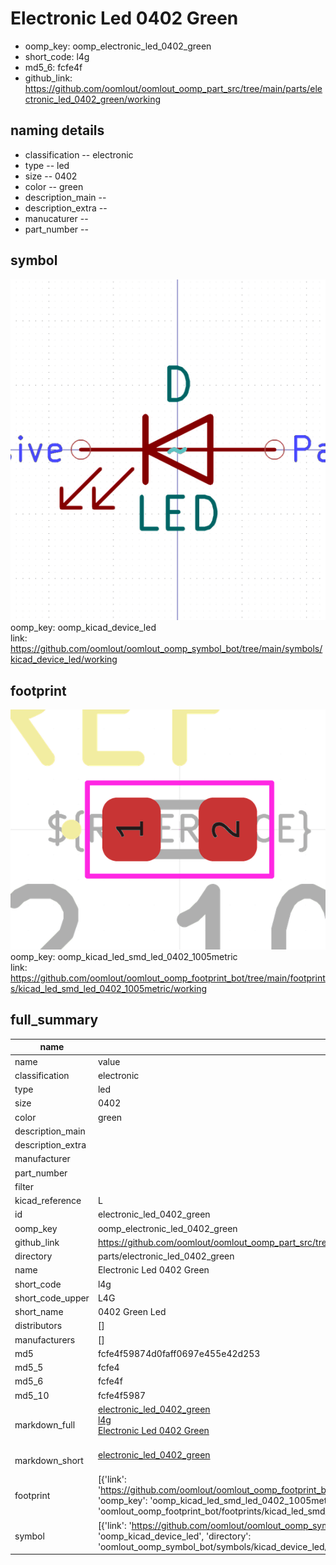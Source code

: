 # Electronic Led 0402 Green

  
* oomp_key: oomp_electronic_led_0402_green 
* short_code: l4g
* md5_6: fcfe4f  
* github_link: https://github.com/oomlout/oomlout_oomp_part_src/tree/main/parts/electronic_led_0402_green/working  
## naming details
* classification -- electronic
* type -- led
* size -- 0402
* color -- green
* description_main -- 
* description_extra -- 
* manucaturer -- 
* part_number -- 



## symbol

![](symbol/0/working/working_600.png)  
oomp_key: oomp_kicad_device_led  
link: https://github.com/oomlout/oomlout_oomp_symbol_bot/tree/main/symbols/kicad_device_led/working  

## footprint

![](footprint/0/working/working_600.png)  
oomp_key: oomp_kicad_led_smd_led_0402_1005metric  
link: https://github.com/oomlout/oomlout_oomp_footprint_bot/tree/main/footprints/kicad_led_smd_led_0402_1005metric/working  

## full_summary
| name | value | 
| --- | --- | 
| name | value | 
| classification | electronic | 
| type | led | 
| size | 0402 | 
| color | green | 
| description_main |  | 
| description_extra |  | 
| manufacturer |  | 
| part_number |  | 
| filter |  | 
| kicad_reference | L | 
| id | electronic_led_0402_green | 
| oomp_key | oomp_electronic_led_0402_green | 
| github_link | https://github.com/oomlout/oomlout_oomp_part_src/tree/main/parts/electronic_led_0402_green/working | 
| directory | parts/electronic_led_0402_green | 
| name | Electronic Led 0402 Green | 
| short_code | l4g | 
| short_code_upper | L4G | 
| short_name | 0402 Green Led | 
| distributors | [] | 
| manufacturers | [] | 
| md5 | fcfe4f59874d0faff0697e455e42d253 | 
| md5_5 | fcfe4 | 
| md5_6 | fcfe4f | 
| md5_10 | fcfe4f5987 | 
| markdown_full | [electronic_led_0402_green](https://github.com/oomlout/oomlout_oomp_part_src/tree/main/parts/electronic_led_0402_green/working)<br>[l4g](https://github.com/oomlout/oomlout_oomp_part_src/tree/main/parts/electronic_led_0402_green/working)<br>[Electronic Led 0402 Green](https://github.com/oomlout/oomlout_oomp_part_src/tree/main/parts/electronic_led_0402_green/working)<br><br> | 
| markdown_short | [electronic_led_0402_green](https://github.com/oomlout/oomlout_oomp_part_src/tree/main/parts/electronic_led_0402_green/working)<br><br> | 
| footprint | [{'link': 'https://github.com/oomlout/oomlout_oomp_footprint_bot/tree/main/foootprntss/kicad_led_smd_led_0402_1005metric', 'oomp_key': 'oomp_kicad_led_smd_led_0402_1005metric', 'directory': 'oomlout_oomp_footprint_bot/footprints/kicad_led_smd_led_0402_1005metric//working/working.kicad_mod'}] | 
| symbol | [{'link': 'https://github.com/oomlout/oomlout_oomp_symbol_bot/tree/main/symbols/kicad_device_led', 'oomp_key': 'oomp_kicad_device_led', 'directory': 'oomlout_oomp_symbol_bot/symbols/kicad_device_led//working/working.kicad_sym'}] | 

